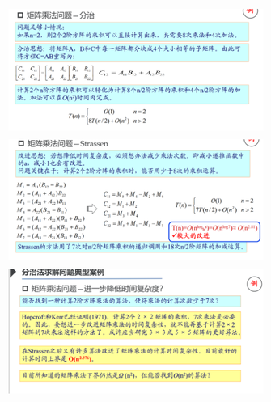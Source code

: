 ![](../images/Snipaste_2023-12-31_20-38-42.png)

![](../images/Snipaste_2023-12-31_20-39-06.png)

![](../images/Snipaste_2023-12-31_20-39-59.png)